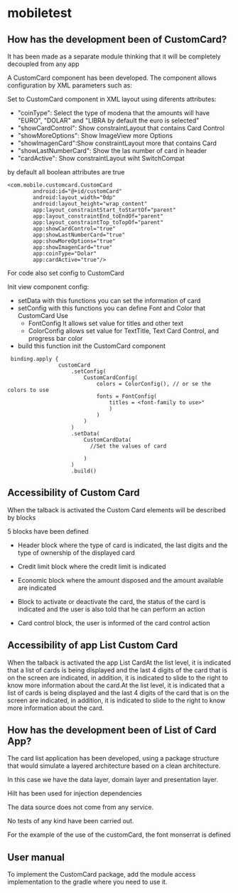 # mobiletest

## How has the development been of CustomCard?

It has been made as a separate module thinking that it will be completely decoupled from any app

A CustomCard component has been developed. The component allows configuration by XML parameters such as:

Set to CustomCard component in XML layout using diferents attributes:
* "coinType": Select the type of modena that the amounts will have "EURO", "DOLAR" and "LIBRA by default the euro is selected" 
* "showCardControl": Show constraintLayout that contains Card Control
* "showMoreOptions": Show ImageView more Options
* "showImagenCard":Show constraintLayout more that contains Card 
* "showLastNumberCard": Show the las number of card in header
* "cardActive": Show constraintLayout wiht SwitchCompat

by default all boolean attributes are true

~~~
<com.mobile.customcard.CustomCard
        android:id="@+id/customCard"
        android:layout_width="0dp"
        android:layout_height="wrap_content"
        app:layout_constraintStart_toStartOf="parent"
        app:layout_constraintEnd_toEndOf="parent"
        app:layout_constraintTop_toTopOf="parent"
        app:showCardControl="true"
        app:showLastNumberCard="true"
        app:showMoreOptions="true"
        app:showImagenCard="true"
        app:coinType="Dolar"
        app:cardActive="true"/>
~~~

For code also set config to CustomCard 

Init view component config:
* setData  with this functions you can set the information of card
* setConfig with this functions you can define Font and Color that CustomCard Use
  * FontConfig It allows set value for titles and other text
  * ColorConfig allows set value for TextTitle, Text Card Control, and  progress bar color
* build this function init the CustomCard component

~~~
 binding.apply {
                customCard
                    .setConfig(
                        CustomCardConfig(
                            colors = ColorConfig(), // or se the colors to use
                            fonts = FontConfig(
                                titles = <font-family to use>"
                                )
                            )
                        )
                    )
                    .setData(
                        CustomCardData(
                          //Set the values of card

                        )
                    )
                    .build()
~~~
## Accessibility of Custom Card
When the talback is activated the Custom Card elements will be described by blocks

5 blocks have been defined

* Header block where the type of card is indicated, the last digits and the type of ownership of the displayed card

* Credit limit block where the credit limit is indicated

* Economic block where the amount disposed and the amount available are indicated

* Block to activate or deactivate the card, the status of the card is indicated and the user is also told that he can perform an action

* Card control block, the user is informed of the card control action


## Accessibility of app List Custom Card
When the talback is activated the app List CardAt the list level, it is indicated that a list of cards is being displayed and the last 4 digits of the card that is on the screen are indicated, in addition, it is indicated to slide to the right to know more information about the card.At the list level, it is indicated that a list of cards is being displayed and the last 4 digits of the card that is on the screen are indicated, in addition, it is indicated to slide to the right to know more information about the card.


## How has the development been of List of Card App?
The card list application has been developed, using a package structure that would simulate a layered architecture based on a clean architecture.

In this case we have the data layer, domain layer and presentation layer.

Hilt has been used for injection dependencies

The data source does not come from any service.

No tests of any kind have been carried out.

For the example of the use of the customCard, the font monserrat is defined


## User manual
To implement the CustomCard package, add the module access implementation to the gradle where you need to use it.